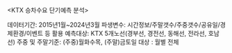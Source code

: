 <KTX 승차수요 단기예측 분석>

데이터기간: 2015년1월~2024년3월
파생변수: 시간정보/주말갯수/주중갯수/공유일/경제환경/이벤트 등 활용
예측대상: KTX 5개노선(경부선, 경전선, 동해선, 전라선, 호남선)
주중 및 주말기준: (주중)월화수목, (주말)금토일
대상 : 월별 전체

